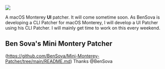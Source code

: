 ![](https://raw.githubusercontent.com/Solomon-Wood/Patch-Monterey/main/Other%20Files/banner.png)

A macOS Monterey **UI** patcher. It will come sometime soon. As BenSova is developing a CLI Patcher for macOS Monterey, I will develop a UI Patcher using his CLI Patcher. I will mainly get time to work on this every weekend.

## Ben Sova's Mini Montery Patcher
(https://github.com/BenSova/Mini-Monterey-Patcher/tree/main/README.md)
Thanks @BenSova
